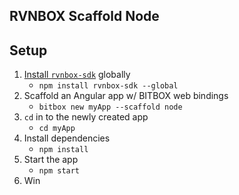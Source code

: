 ## RVNBOX Scaffold Node

## Setup

1. [Install `rvnbox-sdk`](https://www.npmjs.com/package/rvnbox-sdk) globally
   - `npm install rvnbox-sdk --global`
2. Scaffold an Angular app w/ BITBOX web bindings
   - `bitbox new myApp --scaffold node`
3. `cd` in to the newly created app
   - `cd myApp`
4. Install dependencies
   - `npm install`
5. Start the app
   - `npm start`
6. Win
